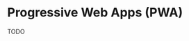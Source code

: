 # Progressive Web Apps (PWA)

<!--
https://app.pluralsight.com/paths/skills/building-progressive-web-applications

https://www.linkedin.com/learning/react-building-progressive-web-apps-pwas/
https://www.linkedin.com/learning/choosing-a-cross-platform-development-tool/
-->

TODO
